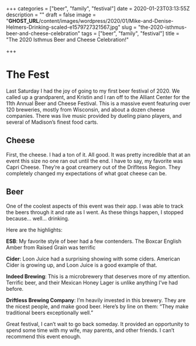 +++
categories = ["beer", "family", "festival"]
date = 2020-01-23T03:13:55Z
description = ""
draft = false
image = "__GHOST_URL__/content/images/wordpress/2020/01/Mike-and-Denise-Helmers-Drinking-scaled-e1579727321567.jpg"
slug = "the-2020-isthmus-beer-and-cheese-celebration"
tags = ["beer", "family", "festival"]
title = "The 2020 Isthmus Beer and Cheese Celebration!"

+++

# The Fest

Last Saturday I had the joy of going to my first beer festival of 2020. We called up a grandparent, and Kristin and I ran off to the Alliant Center for the 11th Annual Beer and Cheese Festival. This is a massive event featuring over 120 breweries, mostly from Wisconsin, and about a dozen cheese companies. There was live music provided by dueling piano players, and several of Madison’s finest food carts.

## Cheese

First, the cheese. I had a ton of it. All good. It was pretty incredible that at an event this size no one ran out until the end. I have to say, my favorite was Capri Cheese. They’re a goat creamery out of the Drifltess Region. They completely changed my expectations of what goat cheese can be.

## Beer

One of the coolest aspects of this event was their app. I was able to track the beers through it and rate as I went. As these things happen, I stopped because… well… drinking.

Here are the highlights:

**ESB**: My favorite style of beer had a few contenders. The Boxcar English Amber from Raised Grain was terrific

**Cider**: Loon Juice had a surprising showing with some ciders. American Cider is growing up, and Loon Juice is a good example of that.

**Indeed Brewing**: This is a microbrewery that deserves more of my attention. Terrific beer, and their Mexican Honey Lager is unlike anything I’ve had before.

**Driftless Brewing Company**: I’m heavily invested in this brewery. They are the nicest people, and make good beer. Here’s by line on them: “They make traditional beers exceptionally well.”

Great festival, I can’t wait to go back someday. It provided an opportunity to spend some time with my wife, may parents, and other friends. I can’t recommend this event enough.
